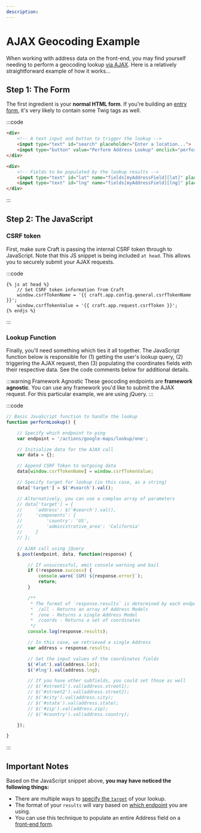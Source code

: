 ```yaml
---
description:
---
```


# AJAX Geocoding Example

When working with address data on the front-end, you may find yourself needing to perform a geocoding lookup [via AJAX](/geocoding/via-ajax/). Here is a relatively straightforward example of how it works...

## Step 1: The Form

The first ingredient is your **normal HTML form**. If you're building an [entry form](/address-field/front-end-form/), it's very likely to contain some Twig tags as well.

:::code
```html
<div>
    <!-- A text input and button to trigger the lookup -->
    <input type="text" id="search" placeholder="Enter a location...">
    <input type="button" value="Perform Address Lookup" onclick="performLookup()">
</div>

<div>
    <!-- Fields to be populated by the lookup results -->
    <input type="text" id="lat" name="fields[myAddressField][lat]" placeholder="Latitude">
    <input type="text" id="lng" name="fields[myAddressField][lng]" placeholder="Longitude">
</div>
```
:::

## Step 2: The JavaScript

### CSRF token

First, make sure Craft is passing the internal CSRF token through to JavaScript. Note that this JS snippet is being included `at head`. This allows you to securely submit your AJAX requests.

:::code
```twig
{% js at head %}
    // Set CSRF token information from Craft
    window.csrfTokenName = '{{ craft.app.config.general.csrfTokenName }}';
    window.csrfTokenValue = '{{ craft.app.request.csrfToken }}';
{% endjs %}
```
:::

### Lookup Function

Finally, you'll need something which ties it all together. The JavaScript function below is responsible for (1) getting the user's lookup query, (2) triggering the AJAX request, then (3) populating the coordinates fields with their respective data. See the code comments below for additional details.

:::warning Framework Agnostic
These geocoding endpoints are **framework agnostic**. You can use any framework you'd like to submit the AJAX request. For this particular example, we are using jQuery.
:::

:::code
```js
// Basic JavaScript function to handle the lookup
function performLookup() {

    // Specify which endpoint to ping
    var endpoint = '/actions/google-maps/lookup/one';

    // Initialize data for the AJAX call
    var data = {};

    // Append CSRF Token to outgoing data
    data[window.csrfTokenName] = window.csrfTokenValue;

    // Specify target for lookup (in this case, as a string)
    data['target'] = $('#search').val();

    // Alternatively, you can use a complex array of parameters
    // data['target'] = {
    //     'address': $('#search').val(),
    //     'components': {
    //         'country': 'US',
    //         'administrative_area': 'California'
    //     }
    // };

    // AJAX call using jQuery
    $.post(endpoint, data, function(response) {

        // If unsuccessful, emit console warning and bail
        if (!response.success) {
            console.warn(`[GM] ${response.error}`);
            return;
        }

        /**
         * The format of `response.results` is determined by each endpoint:
         *  /all - Returns an array of Address Models
         *  /one - Returns a single Address Model
         *  /coords - Returns a set of coordinates
         */
        console.log(response.results);

        // In this case, we retrieved a single Address
        var address = response.results;

        // Set the input values of the coordinates fields
        $('#lat').val(address.lat);
        $('#lng').val(address.lng);

        // If you have other subfields, you could set those as well
        // $('#street1').val(address.street1);
        // $('#street2').val(address.street2);
        // $('#city').val(address.city);
        // $('#state').val(address.state);
        // $('#zip').val(address.zip);
        // $('#country').val(address.country);

    });

}
```
:::

## Important Notes

Based on the JavaScript snippet above, **you may have noticed the following things:**

- There are multiple ways to [specify the `target`](/geocoding/target/) of your lookup.
- The format of your `results` will vary based on [which endpoint](/geocoding/via-ajax/) you are using.
- You can use this technique to populate an entire Address field on a [front-end form](/address-field/front-end-form/).
